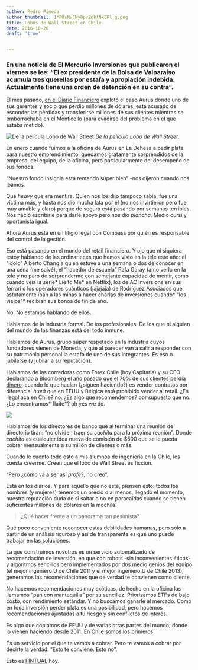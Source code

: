 ```yaml
---
author: Pedro Pineda
author_thumbnail: 1*P0sNvCNy0pvZnkfNkEKl_g.png
title: Lobos de Wall Street en Chile
date: 2016-10-26
draft: 'true'


---
```


### En una noticia de El Mercurio Inversiones que publicaron el viernes se lee: “El ex presidente de la Bolsa de Valparaíso acumula tres querellas por estafa y apropiación indebida. Actualmente tiene una orden de detención en su contra”.

El mes pasado, [en el Diario Financiero](https://www.df.cl/noticias/mercados/finanzas-personales/gerente-de-aurus-esconde-perdidas-por-us-25-millones-y-fiscalia-inicia/2016-10-06/205434.html) explotó el caso Aurus donde uno de sus gerentes y socio que perdió millones de dólares, está acusado de esconder las pérdidas y transferirse millones de sus clientes mientras se emborrachaba en el Monticello (para evadirse del problema en el que estaba metido).

![De la película Lobo de Wall Street.](https://cdn-images-1.medium.com/max/2000/0*sD6t98P_Eg2baPoL.jpg)*De la película Lobo de Wall Street.*

En enero cuando fuimos a la oficina de Aurus en La Dehesa a pedir plata para nuestro emprendimiento, quedamos gratamente sorprendidos de la empresa, del equipo, de la oficina, pero particularmente del desempeño de sus fondos.

“Nuestro fondo Insignia está rentando súper bien” -nos dijeron cuando nos íbamos.

Qué *heavy* que era mentira. Quien nos los dijo tampoco sabía, fue una víctima más, y hasta nos dio mucha lata por él (no nos invirtieron pero fue muy amable y claro) porque de seguro está pasando por semanas terribles. Nos nació escribirle para darle apoyo pero nos dio *plancha*. Medio cursi y oportunista igual.

Ahora Aurus está en un litigio legal con Compass por quién es responsable del control de la gestión.

Eso está pasando en el mundo del retail financiero. Y ojo que ni siquiera estoy hablando de las ordinarieces que hemos visto en la tele este año: el “ídolo” Alberto Chang a quien estuve a una semana o dos de conocer en una cena (me salvé), el “hacedor de escuela” Rafa Garay (amo verlo en la tele y no paro de sorprenderme con semejante capacidad de mentir, como cuando veía la serie* Lie to Me* en Netflix), los de AC Inversions en sus ferrari o los operadores cuánticos (jajajaja) de Rodríguez Asociados que astutamente iban a las minas a hacer charlas de inversiones cuando* “los viejos”* recibían sus bonos de fin de año.

No. No estamos hablando de ellos.

Hablamos de la industria formal. De los profesionales. De los que ni alguien del mundo de las finanzas está del todo inmune.

Hablamos de Aurus, grupo súper respetado en la industria cuyos fundadores vienen de Moneda, y que al parecer van a salir a responder con su patrimonio personal la estafa de uno de sus integrantes. Es eso o jubilarse (y jubilar a su reputación).

Hablamos de las corredoras como Forex Chile (hoy Capitaria) y su CEO declarando a Bloomberg el año pasado [que el 70% de sus clientes perdía dinero](http://www.elmercurio.com/Inversiones/Noticias/Acciones/2015/03/13/Ganar-dinero-en-Chile-con-un-negocio-prohibido-en-EEUU.aspx), cuando lo que hacían (¿siguen haciendo?) es vender contratos por diferencia, *hueá* que en EEUU y Bélgica está prohibido vender al retail. ¿Es ilegal acá en Chile? no. ¿Es algo que recomendemos? por supuesto que no. ¿Lo encontramos* flaite*? oh yes we do.

![](https://cdn-images-1.medium.com/max/2270/0*YIyU0eEVUGEKQHY1.)

Hablamos de los directores de banco que al terminar una reunión de directorio tiran: “no olviden traer su *cachita* para la próxima reunión”. Donde *cachita* es cualquier idea nueva de comisión de $500 que se le pueda cobrar mensualmente a su millón de clientes o más.

Cuando le cuento todo esto a mis alumnos de ingeniería en la Chile, les cuesta creerme. Creen que el lobo de Wall Street es ficción.

“Pero ¿cómo va a ser así *profe*?, no creo”.

Está en los diarios. Y para aquello que no esté, piensen esto: todos los hombres (y mujeres) tenemos un precio o al menos, llegado el momento, nuestra reputación duda de si saltar o no en paracaídas cuando se tienen suficientes millones de dólares en la mochila.
> ¿Qué hacer frente a un panorama tan pesimista?

Qué poco conveniente reconocer estas debilidades humanas, pero sólo a partir de un análisis riguroso y así de transparente es que uno puede trabajar en las soluciones.

La que construimos nosotros es un servicio automatizado de recomendación de inversión, en que con robots -sin inconvenientes éticos- y algoritmos sencillos pero implementados por dos medio genios del equipo (el mejor ingeniero U de Chile 2011 y el mejor ingeniero U de Chile 2013), generamos las recomendaciones que de verdad te convienen como cliente.

No hacemos recomendaciones muy exóticas, de hecho en la oficina las llamamos “pan con mantequilla” por su sencillez. Priorizamos ETFs de bajo costo, con rendimiento estándar. Y no buscamos ganarle al mercado. Como en toda inversión perder plata es una posibilidad, pero hacemos recomendaciones ajustadas a tu riesgo y sin conflictos de interés.

Es algo que copiamos de EEUU y de varias otras partes del mundo, donde lo vienen haciendo desde 2011. En Chile somos los primeros.

Es un servicio por el que te vamos a cobrar. Pero te vamos a cobrar por decirte la verdad: “Esto te conviene. Esto no”.

Esto es [FINTUAL](https://fintual.cl/) hoy.